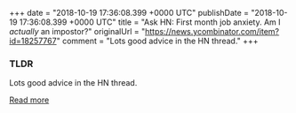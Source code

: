 +++
date = "2018-10-19 17:36:08.399 +0000 UTC"
publishDate = "2018-10-19 17:36:08.399 +0000 UTC"
title = "Ask HN: First month job anxiety. Am I *actually* an impostor?"
originalUrl = "https://news.ycombinator.com/item?id=18257767"
comment = "Lots good advice in the HN thread."
+++

### TLDR

Lots good advice in the HN thread.

[Read more](https://news.ycombinator.com/item?id=18257767)

